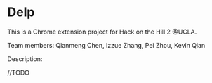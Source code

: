 # Delp

This is a Chrome extension project for Hack on the Hill 2 @UCLA.

Team members: Qianmeng Chen, Izzue Zhang, Pei Zhou, Kevin Qian



Description:

//TODO



